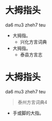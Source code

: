 # 大拇指头
da6 mu3 zheh7 teu
+ 大拇指。
  * 兴化方言词典
+ 大拇指。
  * 泰县方言志

# 大拇指头
da6 mu3 zheh7 teu
> 泰州方言词典4
- 手或脚的大指。
